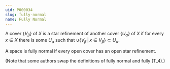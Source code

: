 ```yaml
---
uid: P000034
slug: fully-normal
name: Fully Normal
---
```

A cover $\{V_{\beta}\}$ of $X$ is a star refinement of another cover $\{U_{\alpha}\}$ of $X$ if for every $x \in X$ there is some $U_{\alpha}$ such that $\cup \{V_{\beta}\,|\,x \in V_{\beta}\} \subset U_{\alpha}$.

A space is fully normal if every open cover has an open star refinement.

(Note that some authors swap the definitions of fully normal and fully \(T_4\).)
